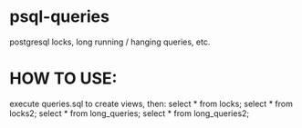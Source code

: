 # psql-queries
postgresql locks, long running / hanging queries, etc.

# HOW TO USE:
execute queries.sql to create views, then:
select * from locks;
select * from locks2;
select * from long_queries;
select * from long_queries2;
